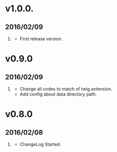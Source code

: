 # v1.0.0.
## 2016/02/09

1. [](#new)
    * First release version.

# v0.9.0
## 2016/02/09

1. [](#new)
    * Change all codes to match of twig extension.
    * Add config about data directory path.

# v0.8.0
## 2016/02/08

1. [](#new)
    * ChangeLog Started.